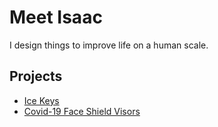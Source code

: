 # Meet Isaac

I design things to improve life on a human scale.

## Projects

- [Ice Keys](projects/ice-keys.md)
- [Covid-19 Face Shield Visors](projects/covid-visors.md)
